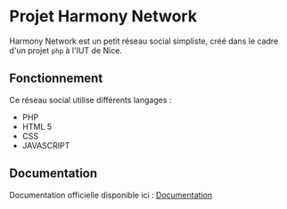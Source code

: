 # Projet Harmony Network
Harmony Network est un petit réseau social simpliste, créé dans le cadre d'un projet `php` à l'IUT de Nice.

## Fonctionnement
Ce réseau social utilise différents langages :
- PHP
- HTML 5
- CSS
- JAVASCRIPT

## Documentation
Documentation officielle disponible ici : [Documentation](https://github.com/valuthringer/HarmonyNetwork/blob/main/manuel.pdf)